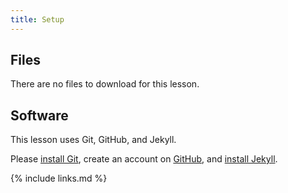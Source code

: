 ```yaml
---
title: Setup
---
```

## Files
There are no files to download for this lesson.

## Software
This lesson uses Git, GitHub, and Jekyll.

Please [install Git][Git], create an account on [GitHub], and [install Jekyll][Jekyll installation].

[Git]: https://git-scm.com/book/en/v2/Getting-Started-Installing-Git
[GitHub]: https://github.com/join
[Jekyll installation]: http://carpentries.github.io/lesson-example/setup.html#optional-jekyll-setup-for-lesson-development

{% include links.md %}

